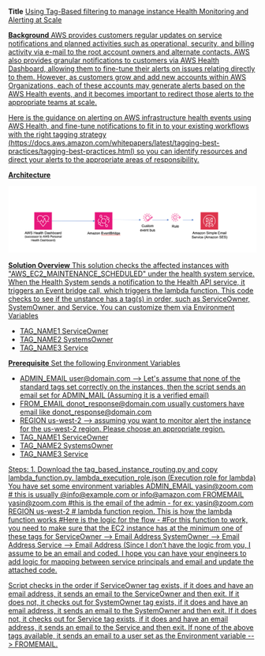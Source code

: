 

**Title**
<u> Using Tag-Based filtering to manage instance Health Monitoring and Alerting at Scale <u>

**Background**
AWS provides customers regular updates on service notifications and planned activities such as operational, security, and billing activity via e-mail to the root account owners and alternate contacts. AWS also provides granular notifications to customers via AWS Health Dashboard, allowing them to fine-tune their alerts on issues relating directly to them. However, as customers grow and add new accounts within AWS Organizations, each of these accounts may generate alerts based on the AWS Health events, and it becomes important to redirect those alerts to the appropriate teams at scale.

Here is the guidance on alerting on AWS infrastructure health events using AWS Health, and fine-tune notifications to fit in to your existing workflows with the right tagging strategy (https://docs.aws.amazon.com/whitepapers/latest/tagging-best-practices/tagging-best-practices.html) so you can identify resources and direct your alerts to the appropriate areas of responsibility. 

**Architecture**

![Alt text](image.png)

**Solution Overview** 
This solution checks the affected instances with "AWS_EC2_MAINTENANCE_SCHEDULED" under the health system service. When the Health System sends a notification to the Health API service, it triggers an Event bridge call, which triggers the lambda function. This code checks to see if the unstance has a tag(s) in order, such as ServiceOwner, SystemOwner, and Service. You can customize them via Environment Variables
- TAG_NAME1 ServiceOwner
- TAG_NAME2 SystemsOwner
- TAG_NAME3 Service

**Prerequisite** 
Set the following Environment Variables

- ADMIN_EMAIL user@domain.com --> Let's assume that none of the standard tags set correctly on the instances, then the script sends an email set for ADMIN_MAIL (Assuming it is a verified email)
- FROM_EMAIL	donot_response@domain.com  usually customers have email like donot_response@domain.com
- REGION	us-west-2 --> assuming you want to monitor alert the instance for the us-west-2 region. Please choose an appropriate region.
- TAG_NAME1 ServiceOwner
- TAG_NAME2 SystemsOwner
- TAG_NAME3 Service 

Steps:
1. 
Download the tag_based_instance_routing.py and copy 
lambda_function.py.
lambda_execution_role.json (Execution role for lambda)
You have set some environment variables
ADMIN_EMAIL   yasin@zoom.com # this is usually @info@example.com or info@amazon.com
FROMEMAIL       yasin@zoom.com #this is the email of the admin - for ex: yasin@zoom.com
REGION us-west-2 # lambda function region.
This is how the lambda function works
#Here is the logic for the flow -
#For this function to work, you need to make sure that the EC2 instance has at the minimum one of these tags for
ServiceOwner --> Email Address
SystemOwner --> Email Address
Service --> Email Address (Since I don’t have the logic from you, I assume to be an email and coded. I hope you can have your engineers to add logic for mapping between service principals and email and update the attached code.
 
Script checks in the order
if ServiceOwner tag exists, if it does and have an email address, it sends an email to the ServiceOwner and then exit.
If it does not, it checks out for SystemOwner tag exists, if it does and have an email address, it sends an email to the SystemOwner and then exit.
If it does not, it checks out for Service tag exists, if it does and have an email address, it sends an email to the Service and then exit.
If none of the above tags available, it sends an email to a user set as the Environment variable --> FROMEMAIL.
 